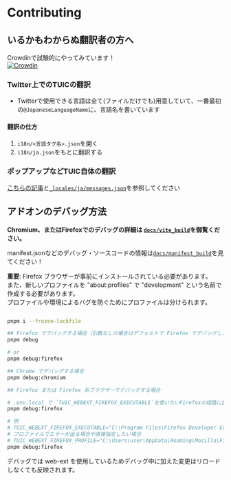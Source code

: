 # Contributing

## いるかもわからぬ翻訳者の方へ

Crowdinで試験的にやってみています！  
[![Crowdin](https://badges.crowdin.net/badge/light/crowdin-on-dark.png)](https://crowdin.com/project/twiter-ui-customizer)

### Twitter上でのTUICの翻訳

-   Twitterで使用できる言語は全て(ファイルだけでも)用意していて、一番最初の`@JapaneseLanguageName`に、言語名を書いています

#### 翻訳の仕方

1. `i18n/<言語タグ名>.json`を開く
2. `i18n/ja.json`をもとに翻訳する

### ポップアップなどTUIC自体の翻訳

[こちらの記事](https://developer.mozilla.org/ja/docs/Mozilla/Add-ons/WebExtensions/Internationalization)と[`_locales/ja/messages.json`](./_locales/ja/messages.json)を参照してください

## アドオンのデバッグ方法

**Chromium、またはFirefoxでのデバッグの詳細は [`docs/vite_build`](./docs/vite_build.md)を御覧ください。**

manifest.jsonなどのデバッグ・ソースコードの情報は[`docs/manifest_build`](./docs/manifest_build.md)を見てください！

**重要**: Firefox ブラウザーが事前にインストールされている必要があります。  
また、新しいプロファイルを "about:profiles" で "development" という名前で作成する必要があります。  
プロファイルや環境によるバグを防ぐためにプロファイルは分けられます。

```bash

pnpm i --frozen-lockfile

## Firefox でデバッグする場合（引数なしの場合はデフォルトで Firefox でデバッグします）
pnpm debug

# or
pnpm debug:firefox

## Chrome でデバッグする場合
pnpm debug:chromium

## Firefox または Firefox 系ブラウザーでデバッグする場合

# .env.local で `TUIC_WEBEXT_FIREFOX_EXECUTABLE`を使いたいFirefoxの経路に設定した後に
pnpm debug:firefox

# 例
# TUIC_WEBEXT_FIREFOX_EXECUTABLE="C:\Program Files\Firefox Developer Edition\firefox.exe"
# プロファイルでエラーが出る場合や直接指定したい場合
# TUIC_WEBEXT_FIREFOX_PROFILE="C:\Users\user\AppData\Roaming\Mozilla\Firefox\Profiles\h6jvvuqd.dev_tuic"
pnpm debug:firefox

```

デバッグでは web-ext を使用しているためデバッグ中に加えた変更はリロードしなくても反映されます。
